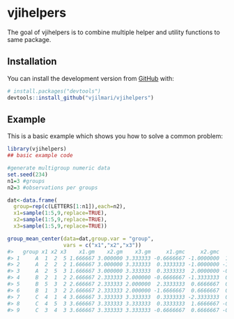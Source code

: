 
<!-- README.md is generated from README.Rmd. Please edit that file -->

# vjihelpers

<!-- badges: start -->
<!-- badges: end -->

The goal of vjihelpers is to combine multiple helper and utility
functions to same package.

## Installation

You can install the development version from
[GitHub](https://github.com/) with:

``` r
# install.packages("devtools")
devtools::install_github("vjilmari/vjihelpers")
```

## Example

This is a basic example which shows you how to solve a common problem:

``` r
library(vjihelpers)
## basic example code

#generate multigroup numeric data
set.seed(234)
n1=3 #groups
n2=3 #observations per groups

dat<-data.frame(
  group=rep(c(LETTERS[1:n1]),each=n2),
  x1=sample(1:5,9,replace=TRUE),
  x2=sample(1:5,9,replace=TRUE),
  x3=sample(1:5,9,replace=TRUE))

group_mean_center(data=dat,group.var = "group",
                  vars = c("x1","x2","x3"))
#>   group x1 x2 x3    x1.gm    x2.gm    x3.gm     x1.gmc     x2.gmc     x3.gmc
#> 1     A  1  2  5 1.666667 3.000000 3.333333 -0.6666667 -1.0000000  1.6666667
#> 2     A  2  2  2 1.666667 3.000000 3.333333  0.3333333 -1.0000000 -1.3333333
#> 3     A  2  5  3 1.666667 3.000000 3.333333  0.3333333  2.0000000 -0.3333333
#> 4     B  2  1  2 2.666667 2.333333 2.000000 -0.6666667 -1.3333333  0.0000000
#> 5     B  5  3  2 2.666667 2.333333 2.000000  2.3333333  0.6666667  0.0000000
#> 6     B  1  3  2 2.666667 2.333333 2.000000 -1.6666667  0.6666667  0.0000000
#> 7     C  4  1  4 3.666667 3.333333 3.333333  0.3333333 -2.3333333  0.6666667
#> 8     C  4  5  3 3.666667 3.333333 3.333333  0.3333333  1.6666667 -0.3333333
#> 9     C  3  4  3 3.666667 3.333333 3.333333 -0.6666667  0.6666667 -0.3333333
```
